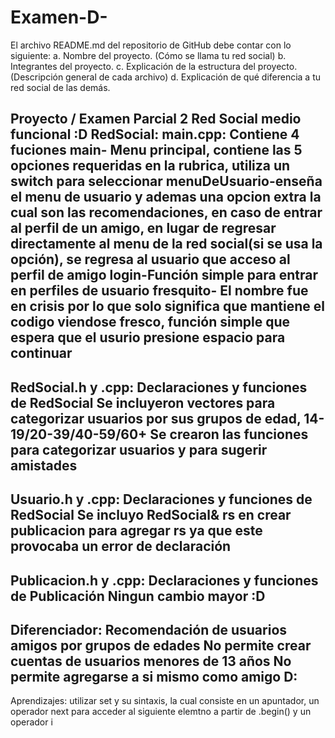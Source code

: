 # Examen-D-

El archivo README.md del repositorio de GitHub debe contar con lo siguiente:
a. Nombre del proyecto. (Cómo se llama tu red social)
b. Integrantes del proyecto.
c. Explicación de la estructura del proyecto. (Descripción general de cada archivo)
d. Explicación de qué diferencia a tu red social de las demás.

Proyecto / Examen Parcial 2
Red Social medio funcional :D
RedSocial:
main.cpp:
Contiene 4 fuciones
main- Menu principal, contiene las 5 opciones requeridas en la rubrica, utiliza un switch para seleccionar
menuDeUsuario-enseña el menu de usuario y ademas una opcion extra la cual son las recomendaciones, en caso de entrar al perfil de un amigo, en lugar de regresar directamente al menu de la red social(si se usa la opción), se regresa al usuario que acceso al perfil de amigo
login-Función simple para entrar en perfiles de usuario
fresquito- El nombre fue en crisis por lo que solo significa que mantiene el codigo viendose fresco, función simple que espera que el usurio presione espacio para continuar
--------------------
RedSocial.h y .cpp:
Declaraciones y funciones de RedSocial
Se incluyeron vectores para categorizar usuarios por sus grupos de edad, 14-19/20-39/40-59/60+
Se crearon las funciones para categorizar usuarios y para sugerir amistades
--------------------
Usuario.h y .cpp:
Declaraciones y funciones de RedSocial
Se incluyo RedSocial& rs en crear publicacion para agregar rs ya que este provocaba un error de declaración
--------------------
Publicacion.h y .cpp:
Declaraciones y funciones de Publicación
Ningun cambio mayor :D
---------------------
Diferenciador: 
Recomendación de usuarios amigos por grupos de edades
No permite crear cuentas de usuarios menores de 13 años
No permite agregarse a si mismo como amigo D:
---------------------------------
Aprendizajes:
utilizar set y su sintaxis, la cual consiste en un apuntador, un operador next para acceder al siguiente elemtno a partir de .begin() y un operador i
